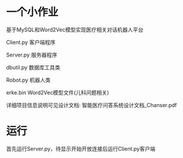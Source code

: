 # 一个小作业
基于MySQL和Word2Vec模型实现医疗相关对话机器人平台

Client.py 客户端程序

Server.py 服务器程序

dbutil.py 数据库工具类

Robot.py 机器人类

erke.bin Word2Vec模型文件(儿科问题相关)

详细项目信息说明可见设计文档: 智能医疗问答系统设计文档_Chanser.pdf 

# 运行
首先运行Server.py，待显示开始开放连接后运行Client.py客户端
